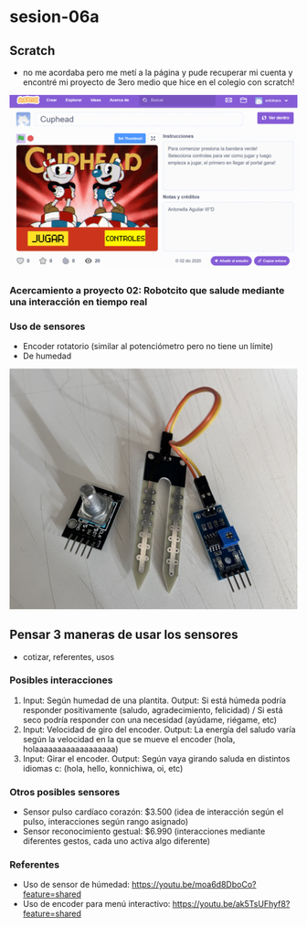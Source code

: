 # sesion-06a

## Scratch

- no me acordaba pero me metí a la página y pude recuperar mi cuenta y encontré mi proyecto de 3ero medio que hice en el colegio con scratch!

![cuphead](./imagenes/scratch.png)

### Acercamiento a proyecto 02: Robotcito que salude mediante una interacción en tiempo real

### Uso de sensores

- Encoder rotatorio (similar al potenciómetro pero no tiene un límite)
- De humedad

![sensores](./imagenes/sensores.jpg)

## Pensar 3 maneras de usar los sensores

- cotizar, referentes, usos

### Posibles interacciones

1. Input: Según humedad de una plantita. Output: Si está húmeda podría responder positivamente (saludo, agradecimiento, felicidad) / Si está seco podría responder con una necesidad (ayúdame, riégame, etc)
1. Input: Velocidad de giro del encoder. Output: La energía del saludo varía según la velocidad en la que se mueve el encoder (hola, holaaaaaaaaaaaaaaaaaa)
1. Input: Girar el encoder. Output: Según vaya girando saluda en distintos idiomas c: (hola, hello, konnichiwa, oi, etc)

### Otros posibles sensores

- Sensor pulso cardíaco corazón: $3.500 (idea de interacción según el pulso, interacciones según rango asignado)
- Sensor reconocimiento gestual: $6.990 (interacciones mediante diferentes gestos, cada uno activa algo diferente)

### Referentes

- Uso de sensor de húmedad: <https://youtu.be/moa6d8DboCo?feature=shared>
- Uso de encoder para menú interactivo: <https://youtu.be/ak5TsUFhyf8?feature=shared>

